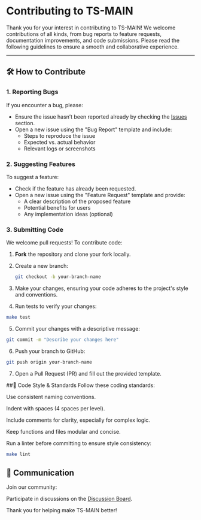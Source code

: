 # Contributing to TS-MAIN

Thank you for your interest in contributing to TS-MAIN! We welcome contributions of all kinds, from bug reports to feature requests, documentation improvements, and code submissions. Please read the following guidelines to ensure a smooth and collaborative experience.

---

## 🛠️ How to Contribute

### 1. Reporting Bugs
If you encounter a bug, please:
- Ensure the issue hasn’t been reported already by checking the [Issues](https://github.com/Coolis1362/TS-DISTRO-MAIN-VERSIONS/issues) section.
- Open a new issue using the "Bug Report" template and include:
  - Steps to reproduce the issue
  - Expected vs. actual behavior
  - Relevant logs or screenshots

### 2. Suggesting Features
To suggest a feature:
- Check if the feature has already been requested.
- Open a new issue using the "Feature Request" template and provide:
  - A clear description of the proposed feature
  - Potential benefits for users
  - Any implementation ideas (optional)

### 3. Submitting Code
We welcome pull requests! To contribute code:
1. **Fork** the repository and clone your fork locally.
2. Create a new branch:
   ```bash
   git checkout -b your-branch-name
   ```
3. Make your changes, ensuring your code adheres to the project's style and conventions.

4. Run tests to verify your changes:

```bash
make test
```
5. Commit your changes with a descriptive message:

```bash
git commit -m "Describe your changes here"
```
6. Push your branch to GitHub:

```bash
git push origin your-branch-name
```
7. Open a Pull Request (PR) and fill out the provided template.

##🧹 Code Style & Standards
Follow these coding standards:

Use consistent naming conventions.

Indent with spaces (4 spaces per level).

Include comments for clarity, especially for complex logic.

Keep functions and files modular and concise.

Run a linter before committing to ensure style consistency:

```bash
make lint
```

## 💬 Communication
Join our community:

Participate in discussions on the [Discussion Board](https://github.com/Coolis1362/TS-DISTRO-MAIN-VERSIONS/discussions).

Thank you for helping make TS-MAIN better!
